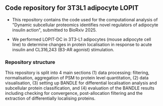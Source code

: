 ## Code repository for 3T3L1 adipocyte LOPIT 

- This repository contains the code used for the computational analysis of "Dynamic
subcellular proteomics identifies novel regulators of adipocyte insulin action",
submitted to BioRxiv 2025. 

- We performed LOPIT-DC in 3T3-L1 adipocytes (mouse
adipocyte cell line) to determine changes in protein localisation in response to
acute insulin and CL316,243 (B3-AR agonist) stimulation.

### Repository structure

This repository is split into 4 main sections (1) data processing: filtering, normalisation, aggregation of PSM to protein level quantitation, (2) data visualisation, (3) setting up BANDLE for differential localisation analysis and subcellular protein classification, and (4) evaluation of the BANDLE results including checking for convergence, post-allocation filtering and the extraction of differentially localising proteins.
